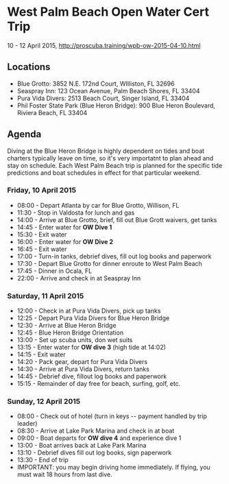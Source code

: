 # West Palm Beach Open Water Cert Trip

10 - 12 April 2015, http://proscuba.training/wpb-ow-2015-04-10.html


## Locations

* Blue Grotto: 3852 N.E. 172nd Court, WIlliston, FL 32696
* Seaspray Inn: 123 Ocean Avenue, Palm Beach Shores, FL 33404
* Pura Vida Divers: 2513 Beach Court, Singer Island, FL 33404
* Phil Foster State Park (Blue Heron Bridge): 900 Blue Heron Boulevard, Riviera Beach, FL 33404


## Agenda

Diving at the Blue Heron Bridge is highly dependent on tides and boat charters typically leave on time, so it's very importatnt to plan ahead and stay on schedule.  Each West Palm Beach trip is planned for the specific tide predictions and boat schedules in effect for that particular weekend.

### Friday, 10 April 2015

* 08:00 - Depart Atlanta by car for Blue Grotto, Willison, FL
* 11:30 - Stop in Valdosta for lunch and gas
* 14:00 - Arrive at Blue Grotto, brief, fill out Blue Grott waivers, get tanks
* 14:45 - Enter water for **OW Dive 1**
* 15:30 - Exit water
* 16:00 - Enter water for **OW Dive 2**
* 16:45 - Exit water
* 17:00 - Turn-in tanks, debrief dives, fill out log books and paperwork
* 17:30 - Depart Blue Grotto for dinner enroute to West Palm Beach
* 17:45 - Dinner in Ocala, FL
* 22:00 - Arrive and check in at Seaspray Inn

### Saturday, 11 April 2015

* 12:00 - Check in at Pura Vida Divers, pick up tanks
* 12:25 - Depart Pura Vida Divers for Blue Heron Bridge
* 12:30 - Arrive at Blue Heron Bridge
* 12:45 - Blue Heron Bridge Orientation
* 13:00 - Set up scuba units, don wet suits
* 13:15 - Enter water for **OW dive 3** (high tide at 14:02)
* 14:15 - Exit water
* 14:20 - Pack gear, depart for Pura Vida Divers
* 14:30 - Arrive at Pura Vida Divers, return tanks
* 14:45 - Debrief dive, fillout log books and paperwork
* 15:15 - Remainder of day free for beach, surfing, golf, etc.

### Sunday, 12 April 2015

* 08:00 - Check out of hotel (turn in keys -- payment handled by trip leader)
* 08:30 - Arrive at Lake Park Marina and check in at boat
* 09:00 - Boat departs for **OW dive 4** and experience dive 1
* 13:00 - Boat arrives back at Lake Park Marina
* 13:10 - Debrief dives fill out log books, sign paperwork
* 13:30 - End of trip
* IMPORTANT: you may begin driving home immediately.  If flying, you must wait 18 hours from last dive.
